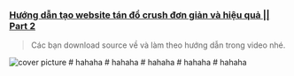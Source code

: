### [Hướng dẫn tạo website tán đổ crush đơn giản và hiệu quả || Part 2](https://youtu.be/e2KYBhCx-uU)
> Các bạn download source về và làm theo hướng dẫn trong video nhé.


![cover picture](/img/totinh2021-part2.jpg)
#   h a h a h a  
 #   h a h a h a  
 #   h a h a h a  
 #   h a h a h a  
 # hahaha
